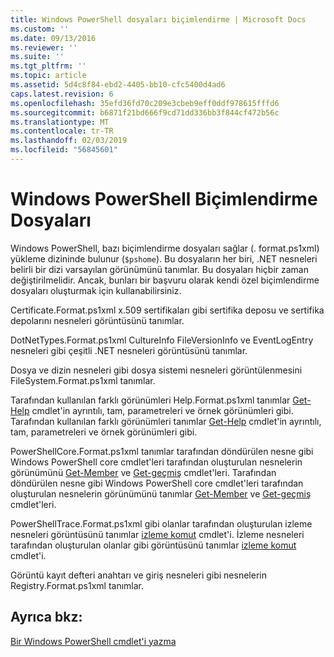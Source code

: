 ```yaml
---
title: Windows PowerShell dosyaları biçimlendirme | Microsoft Docs
ms.custom: ''
ms.date: 09/13/2016
ms.reviewer: ''
ms.suite: ''
ms.tgt_pltfrm: ''
ms.topic: article
ms.assetid: 5d4c8f84-ebd2-4405-bb10-cfc5400d4ad6
caps.latest.revision: 6
ms.openlocfilehash: 35efd36fd70c209e3cbeb9eff0ddf978615fffd6
ms.sourcegitcommit: b6871f21bd666f9cd71dd336bb3f844cf472b56c
ms.translationtype: MT
ms.contentlocale: tr-TR
ms.lasthandoff: 02/03/2019
ms.locfileid: "56845601"
---
```

# <a name="windows-powershell-formatting-files"></a>Windows PowerShell Biçimlendirme Dosyaları

Windows PowerShell, bazı biçimlendirme dosyaları sağlar (. format.ps1xml) yükleme dizininde bulunur (`$pshome`). Bu dosyaların her biri, .NET nesneleri belirli bir dizi varsayılan görünümünü tanımlar. Bu dosyaları hiçbir zaman değiştirilmelidir. Ancak, bunları bir başvuru olarak kendi özel biçimlendirme dosyaları oluşturmak için kullanabilirsiniz.

Certificate.Format.ps1xml x.509 sertifikaları gibi sertifika deposu ve sertifika depolarını nesneleri görüntüsünü tanımlar.

DotNetTypes.Format.ps1xml CultureInfo FileVersionInfo ve EventLogEntry nesneleri gibi çeşitli .NET nesneleri görüntüsünü tanımlar.

Dosya ve dizin nesneleri gibi dosya sistemi nesneleri görüntülenmesini FileSystem.Format.ps1xml tanımlar.

Tarafından kullanılan farklı görünümleri Help.Format.ps1xml tanımlar [Get-Help](/powershell/module/Microsoft.PowerShell.Core/Get-Help) cmdlet'in ayrıntılı, tam, parametreleri ve örnek görünümleri gibi.
Tarafından kullanılan farklı görünümleri tanımlar [Get-Help](/powershell/module/Microsoft.PowerShell.Core/Get-Help) cmdlet'in ayrıntılı, tam, parametreleri ve örnek görünümleri gibi.

PowerShellCore.Format.ps1xml tanımlar tarafından döndürülen nesne gibi Windows PowerShell core cmdlet'leri tarafından oluşturulan nesnelerin görünümünü [Get-Member](/powershell/module/Microsoft.PowerShell.Utility/Get-Member) ve [Get-geçmiş](/powershell/module/Microsoft.PowerShell.Core/Get-History) cmdlet'leri.
Tarafından döndürülen nesne gibi Windows PowerShell core cmdlet'leri tarafından oluşturulan nesnelerin görünümünü tanımlar [Get-Member](/powershell/module/Microsoft.PowerShell.Utility/Get-Member) ve [Get-geçmiş](/powershell/module/Microsoft.PowerShell.Core/Get-History) cmdlet'leri.

PowerShellTrace.Format.ps1xml gibi olanlar tarafından oluşturulan izleme nesneleri görüntüsünü tanımlar [izleme komut](/powershell/module/Microsoft.PowerShell.Utility/Trace-Command) cmdlet'i.
İzleme nesneleri tarafından oluşturulan olanlar gibi görüntüsünü tanımlar [izleme komut](/powershell/module/Microsoft.PowerShell.Utility/Trace-Command) cmdlet'i.

Görüntü kayıt defteri anahtarı ve giriş nesneleri gibi nesnelerin Registry.Format.ps1xml tanımlar.

## <a name="see-also"></a>Ayrıca bkz:

[Bir Windows PowerShell cmdlet'i yazma](../cmdlet/writing-a-windows-powershell-cmdlet.md)
